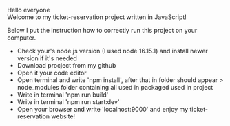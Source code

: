 Hello everyone  
Welcome to my ticket-reservation project written in JavaScript!

Below I put the instruction how to correctly run this project on your computer.

* Check your's node.js version (I used node 16.15.1) and install newer version if it's needed
* Download procject from my github
* Open it your code editor
* Open terminal and write 'npm install', after that in folder should appear > node_modules folder containing all used in packaged used in project
* Write in terminal 'npm run build' 
* Write in terminal 'npm run start:dev'
* Open your browser and write 'localhost:9000' and enjoy my ticket-reservation website!
